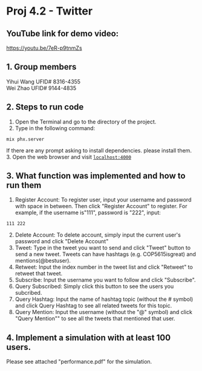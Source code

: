 # Proj 4.2 - Twitter

## YouTube link for demo video:
https://youtu.be/7eR-p9tnmZs 

## 1. Group members
Yihui Wang UFID# 8316-4355   
Wei Zhao UFID# 9144-4835

## 2. Steps to run code
1. Open the Terminal and go to the directory of the project.
2. Type in the following command:
```
mix phx.server
```
If there are any prompt asking to install dependencies. please install them.
3. Open the web browser and visit [`localhost:4000`](http://localhost:4000)

## 3. What function was implemented and how to run them
1. Register Account: To register user, input your username and password with space in between. Then click "Register Account" to register. For example, if the username is"111", password is "222", input: 
```
111 222
```
2. Delete Account: To delete account, simply input the current user's password and click "Delete Account"
3. Tweet: Type in the tweet you want to send and click "Tweet" button to send a new tweet. Tweets can have hashtags (e.g. COP5615isgreat) and mentions(@bestuser).
4. Retweet: Input the index number in the tweet list and click "Retweet" to retweet that tweet.
5. Subscribe: Input the username you want to follow and click "Subscribe".
6. Query Subscribed: Simply click this button to see the users you subcribed.
7. Query Hashtag: Input the name of hashtag topic (without the # symbol) and click Query Hashtag to see all related tweets for this topic.
8. Query Mention: Input the username (without the "@" symbol) and click "Query Mention"" to see all the tweets that mentioned that user.

## 4. Implement a simulation with at least 100 users.
Please see attached "performance.pdf" for the simulation.
